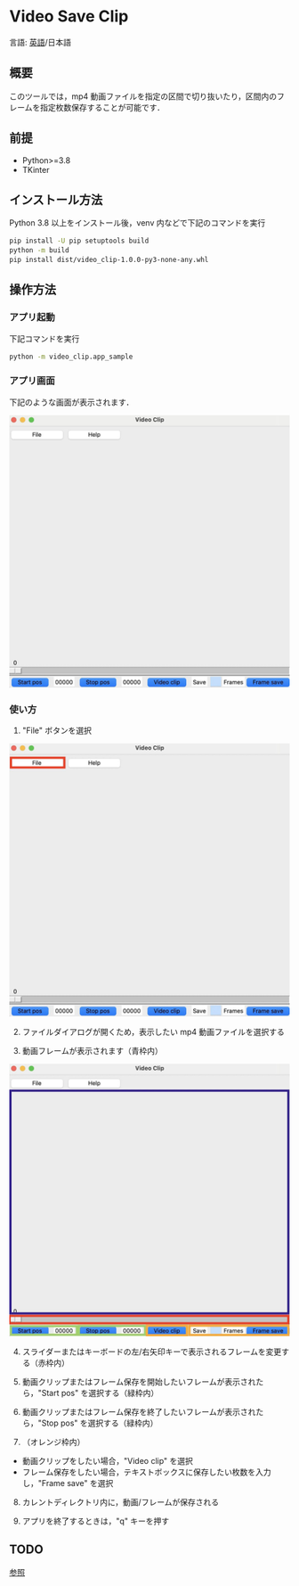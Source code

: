 # Video Save Clip

言語: [英語](./README.md)/日本語

## 概要
このツールでは，mp4 動画ファイルを指定の区間で切り抜いたり，区間内のフレームを指定枚数保存することが可能です．


## 前提
* Python>=3.8
* TKinter

## インストール方法
Python 3.8 以上をインストール後，venv 内などで下記のコマンドを実行
```bash
pip install -U pip setuptools build
python -m build
pip install dist/video_clip-1.0.0-py3-none-any.whl
```

## 操作方法
### アプリ起動
下記コマンドを実行
```bash
python -m video_clip.app_sample
```

### アプリ画面
下記のような画面が表示されます．

<img src="./img/app_window.jpeg" />

### 使い方
1. "File" ボタンを選択
<img src="./img/file_open.jpeg" />

2. ファイルダイアログが開くため，表示したい mp4 動画ファイルを選択する


3. 動画フレームが表示されます（青枠内）
<img src="./img/func.jpeg" />

4. スライダーまたはキーボードの左/右矢印キーで表示されるフレームを変更する（赤枠内）

5. 動画クリップまたはフレーム保存を開始したいフレームが表示されたら，"Start pos" を選択する（緑枠内）

6. 動画クリップまたはフレーム保存を終了したいフレームが表示されたら，"Stop pos" を選択する（緑枠内）

7. （オレンジ枠内）
* 動画クリップをしたい場合，"Video clip" を選択
* フレーム保存をしたい場合，テキストボックスに保存したい枚数を入力し，"Frame save" を選択

8. カレントディレクトリ内に，動画/フレームが保存される

9. アプリを終了するときは，"q" キーを押す

## TODO
[参照](./README.md#todo)
